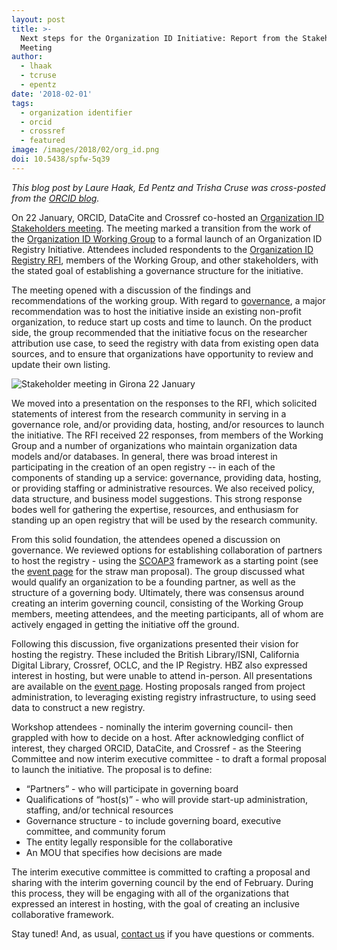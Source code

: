 ```yaml
---
layout: post
title: >-
  Next steps for the Organization ID Initiative: Report from the Stakeholder
  Meeting
author:
  - lhaak
  - tcruse
  - epentz
date: '2018-02-01'
tags:
  - organization identifier
  - orcid
  - crossref
  - featured
image: /images/2018/02/org_id.png
doi: 10.5438/spfw-5q39
---
```


*This blog post by Laure Haak, Ed Pentz and Trisha Cruse was cross-posted from the [ORCID blog](https://orcid.org/blog/2018/02/01/next-steps-organization-id-initiative-report-stakeholder-meeting).*

On 22 January, ORCID, DataCite and Crossref co-hosted an [Organization ID Stakeholders meeting](https://orcid.org/content/2018-org-id-meeting). The meeting marked a transition from the work of the [Organization ID Working Group](https://orcid.org/content/organization-identifier-working-group) to a formal launch of an Organization ID Registry Initiative. Attendees included respondents to the [Organization ID Registry RFI](https://doi.org/10.23640/07243.5458162), members of the Working Group, and other stakeholders, with the stated goal of establishing a governance structure for the initiative.

The meeting opened with a discussion of the findings and recommendations of the working group. With regard to [governance](https://doi.org/10.23640/07243.5402002.v1), a major recommendation was to host the initiative inside an existing non-profit  organization, to reduce start up costs and time to launch.  On the product side, the group recommended that the initiative focus on the researcher attribution use case, to seed the registry with data from existing open data sources, and to ensure that organizations have opportunity to review and update their own listing.

![Stakeholder meeting in Girona 22 January](/images/2018/02/org_id.png)

We moved into a presentation on the responses to the RFI, which solicited statements of interest from the research community in serving in a governance role, and/or providing data, hosting, and/or resources to launch the initiative. The RFI received 22 responses, from members of the Working Group and a number of organizations who maintain organization data models and/or databases. In general, there was broad interest in participating in the creation of an open registry -- in each of the components of standing up a service: governance, providing data, hosting, or providing staffing or administrative resources. We also received policy, data structure, and business model suggestions. This strong response bodes well for gathering the expertise, resources, and enthusiasm for standing up an open registry that will be used by the research community.

From this solid foundation, the attendees opened a discussion on governance. We reviewed options for establishing collaboration of partners to host the registry - using the [SCOAP3](https://scoap3.org/) framework as a starting point (see the [event page](https://orcid.org/content/2018-org-id-meeting) for the straw man proposal).  The group discussed what would qualify an organization to be a founding partner, as well as the structure of a governing body. Ultimately, there was consensus around creating an interim governing council, consisting of the Working Group members, meeting attendees, and the meeting participants, all of whom are actively engaged in getting the initiative off the ground.

Following this discussion, five organizations presented their vision for hosting the registry. These included the British Library/ISNI, California Digital Library, Crossref, OCLC, and the IP Registry. HBZ also expressed interest in hosting, but were unable to attend in-person. All presentations are available on the [event page](https://orcid.org/content/2018-org-id-meeting). Hosting proposals ranged from project administration, to leveraging existing registry infrastructure, to using seed data to construct a new registry.

Workshop attendees - nominally the interim governing council- then grappled with how to decide on a host.  After acknowledging conflict of interest, they charged ORCID, DataCite, and Crossref - as the Steering Committee and now interim executive committee - to draft a formal proposal to launch the initiative.  The proposal is to define:

* “Partners” - who will participate in governing board
* Qualifications of “host(s)” - who will provide start-up administration, staffing, and/or technical resources
* Governance structure - to include governing board, executive committee, and community forum
* The entity legally responsible for the collaborative
* An MOU that specifies how decisions are made

The interim executive committee is committed to crafting a proposal and sharing with the interim governing council by the end of February. During this process, they will be engaging with all of the organizations that expressed an interest in hosting, with the goal of creating an inclusive collaborative framework.

Stay tuned! And, as usual, [contact us](mailto:oi-project@orcid.org) if you have questions or comments.
